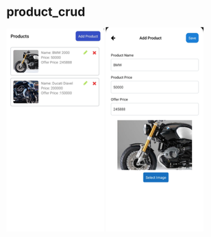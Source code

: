 ﻿# product_crud
<img src="https://github.com/pramar10/product_crud/blob/main/2.jpg" width="228"/>     <img src="https://github.com/pramar10/product_crud/blob/main/1.jpg" width="228"/> 
